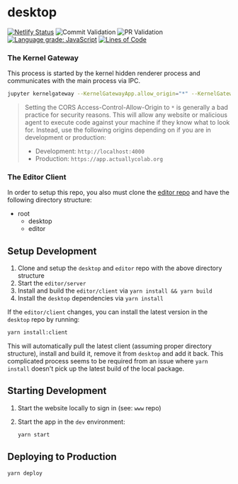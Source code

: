 # desktop

[![Netlify Status](https://api.netlify.com/api/v1/badges/8dd233ec-aeab-42f6-b94c-8966c12d2ce7/deploy-status)](https://app.netlify.com/sites/actually-colab-app/deploys) ![Commit Validation](https://github.com/actually-colab/desktop/workflows/Commit%20Validation/badge.svg) ![PR Validation](https://github.com/actually-colab/desktop/workflows/PR%20Validation/badge.svg) [![Language grade: JavaScript](https://img.shields.io/lgtm/grade/javascript/g/actually-colab/desktop.svg?logo=lgtm&logoWidth=18)](https://lgtm.com/projects/g/actually-colab/desktop/context:javascript) [![Lines of Code](https://tokei.rs/b1/github/actually-colab/desktop)](https://github.com/actually-colab/desktop)

### The Kernel Gateway

This process is started by the kernel hidden renderer process and communicates with the main process via IPC.

```bash
jupyter kernelgateway --KernelGatewayApp.allow_origin="*" --KernelGatewayApp.allow_headers="content-type"
```

> Setting the CORS Access-Control-Allow-Origin to `*` is generally a bad practice for security reasons. This will allow any website or malicious agent to execute code against your machine if they know what to look for. Instead, use the following origins depending on if you are in development or production:
>
> - Development: `http://localhost:4000`
> - Production: `https://app.actuallycolab.org`

### The Editor Client

In order to setup this repo, you also must clone the [editor repo](https://github.com/actually-colab/editor) and have the following directory structure:

- root
  - desktop
  - editor

## Setup Development

1. Clone and setup the `desktop` and `editor` repo with the above directory structure
2. Start the `editor/server`
3. Install and build the `editor/client` via `yarn install && yarn build`
4. Install the `desktop` dependencies via `yarn install`

If the `editor/client` changes, you can install the latest version in the `desktop` repo by running:

```bash
yarn install:client
```

This will automatically pull the latest client (assuming proper directory structure), install and build it, remove it from `desktop` and add it back. This complicated process seems to be required from an issue where `yarn install` doesn't pick up the latest build of the local package.

## Starting Development

1. Start the website locally to sign in (see: `www` repo)
2. Start the app in the `dev` environment:

   ```bash
   yarn start
   ```

## Deploying to Production

```bash
yarn deploy
```
